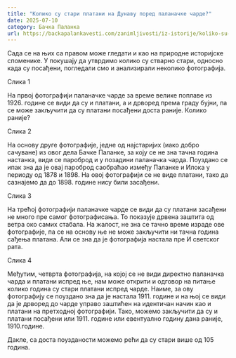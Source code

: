 ```yaml
---
title: "Колико су стари платани на Дунаву поред паланачке чарде?"
date: 2025-07-10
category: Бачка Паланка
url: https://backapalankavesti.com/zanimljivosti/iz-istorije/koliko-su-stari-platani-na-dunavu-pored-palanacke-cardew32/
---
```


Сада се на њих са правом може гледати и као на природне историјске споменике. У покушају да утврдимо колико су стварно стари, односно када су посађени, погледали смо и анализирали неколико фотографија.

Слика 1

На првој фотографији паланачке чарде за време велике поплаве из 1926. године се види да су и платани, а и дрворед према граду бујни, па се може закључити да су платани посађени доста раније. Колико раније?

Слика 2

На основу друге фотографије, једне од најстаријих (иако добро сачуване) из овог дела Бачке Паланке, за коју се не зна тачна година настанка, види се пароброд и у позадини паланачка чарда. Поуздано се ипак зна да је овај пароброд саобраћао између Паланке и Илока у периоду од 1878 и 1898. На овој фотографији се не виде платани, тако да сазнајемо да до 1898. године нису били засађени.

Слика 3

На трећој фотографији паланачке чарде се види да су платани засађени не много пре самог фотографисања. То показује дрвена заштита од ветра око самих стабала. На жалост, не зна се тачно време израде ове фотографије, па се на основу ње не може закључити ни тачна година сађења платана. Али се зна да је фотографија настала пре И светског рата.

Слика 4

Међутим, четврта фотографија, на којој се не види директно паланачка чарда и платани испред ње, нам може открити и одговор на питање колико година су стари платани испред чарде. Наиме, за ову фотографију се поуздано зна да је настала 1911. године и на њој се види да је дрворед до чарде управо заштићен на идентичан начин као и платани на претходној фотографији. Тако, можемо закључити да су и платани посађени или 1911. године или евентуално годину дана раније, 1910.године.

Дакле, са доста поузданости можемо рећи да су стари више од 105 година.
